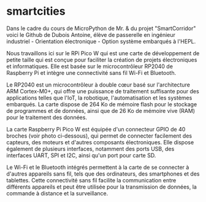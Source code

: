 # smartcities

Dans le cadre du cours de MicroPython de Mr. & du projet "SmartCorridor" voici le Github de Dubois Antoine, élève de passerelle en ingénieur industriel - Orientation électronique - Option système embarqués à l'HEPL.

Nous travaillons ici sur le RPi Pico W qui est une carte de développement de petite taille qui est conçue pour faciliter la création de projets électroniques et informatiques. Elle est basée sur le microcontrôleur RP2040 de Raspberry Pi et intègre une connectivité sans fil Wi-Fi et Bluetooth.

Le RP2040 est un microcontrôleur à double cœur basé sur l'architecture ARM Cortex-M0+, qui offre une puissance de traitement suffisante pour des applications telles que l'IoT, la robotique, l'automatisation et les systèmes embarqués. La carte dispose de 264 Ko de mémoire flash pour le stockage de programmes et de données, ainsi que de 26 Ko de mémoire vive (RAM) pour le traitement des données.

La carte Raspberry Pi Pico W est équipée d'un connecteur GPIO de 40 broches (voir photo ci-dessous), qui permet de connecter facilement des capteurs, des moteurs et d'autres composants électroniques. Elle dispose également de plusieurs interfaces, notamment des ports USB, des interfaces UART, SPI et I2C, ainsi qu'un port pour carte SD.

Le Wi-Fi et le Bluetooth intégrés permettent à la carte de se connecter à d'autres appareils sans fil, tels que des ordinateurs, des smartphones et des tablettes. Cette connectivité sans fil facilite la communication entre différents appareils et peut être utilisée pour la transmission de données, la commande à distance et la surveillance.

